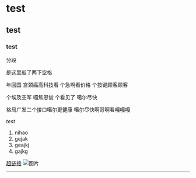 #  test
## test
### test


分段

是这里敲了两下空格  

年回国  宫颈癌高科技看  个急啊看价格  个按键顾客顾客

个埃及空军  嘎焦恩俊 个看见了   噶尔尽快

格局广发二个接口噶尔更健康  噶尔尽快啊哥啊看嘎嘎嘎     


_test_

1. nihao 
2. gejak 
2. geajkj 
4. gajkg

[超链接](https://zhishijiandandejuyigelizinihaizhendianjinqua.sb)
![图片](https://tupian.jpg)


-------------------------------------

